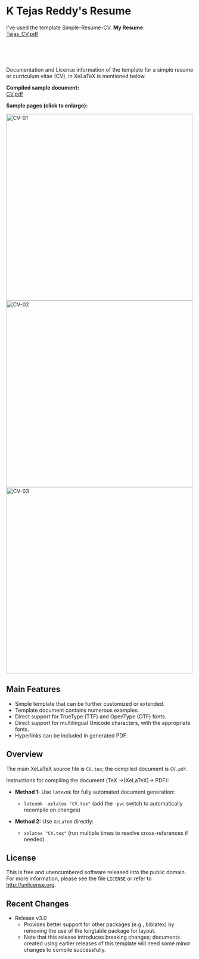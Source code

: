 K Tejas Reddy's Resume
======================

I've used the template Simple-Resume-CV. 
**My Resume**:<br>
[Tejas_CV.pdf](https://github.com/TejasReddy9/resume/raw/master/CV.pdf)

<br><br><br>

Documentation and License information of the template for a simple resume or curriculum vitae (CV), in XeLaTeX is mentioned below.

**Compiled sample document:**<br>
[CV.pdf](https://raw.githubusercontent.com/zachscrivena/simple-resume-cv/master/CV.pdf)

**Sample pages (click to enlarge):**

<img height="500" src="https://raw.githubusercontent.com/zachscrivena/simple-resume-cv/master/Miscellaneous/CV-01.png" alt="CV-01">
<img height="500" src="https://raw.githubusercontent.com/zachscrivena/simple-resume-cv/master/Miscellaneous/CV-02.png" alt="CV-02">
<img height="500" src="https://raw.githubusercontent.com/zachscrivena/simple-resume-cv/master/Miscellaneous/CV-03.png" alt="CV-03">

## Main Features

- Simple template that can be further customized or extended.
- Template document contains numerous examples.
- Direct support for TrueType (TTF) and OpenType (OTF) fonts.
- Direct support for multilingual Unicode characters, with the appropriate fonts.
- Hyperlinks can be included in generated PDF.

## Overview

The main XeLaTeX source file is `CV.tex`; the compiled document is `CV.pdf`.

Instructions for compiling the document (TeX &rarr;(XeLaTeX)&rarr; PDF):

- **Method 1:** Use `latexmk` for fully automated document generation:
	- `latexmk -xelatex "CV.tex"`
	(add the `-pvc` switch to automatically recompile on changes)

- **Method 2:** Use `XeLaTeX` directly:
	- `xelatex "CV.tex"`
	(run multiple times to resolve cross-references if needed)

## License

This is free and unencumbered software released into the public domain.
For more information, please see the file `LICENSE` or refer to <http://unlicense.org>.

## Recent Changes

- Release v3.0
	- Provides better support for other packages (e.g., biblatex) by removing the use of the longtable package for layout.
	- Note that this release introduces breaking changes; documents created using earlier releases of this template will need some minor changes to compile successfully.
